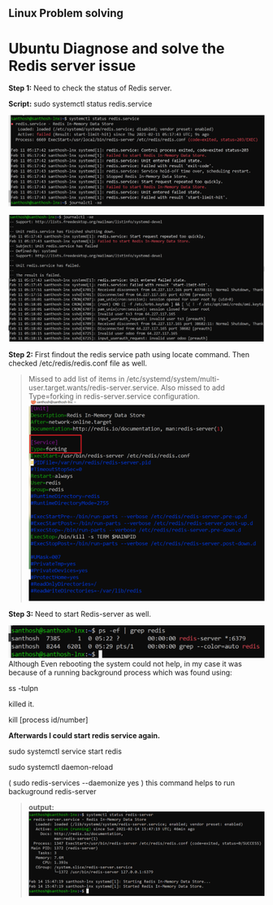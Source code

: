 ## Linux Problem solving

# Ubuntu Diagnose and solve the Redis server issue

**Step 1:** Need to check the status of Redis server.

**Script:** sudo systemctl status redis.service

![](media/21b0a6292a57c7d121a303e65e94eddc.png)

![](media/6b7557a94d0df120e18dcc2d73daa7d7.png)

**Step 2:** First findout the redis service path using locate command. Then checked /etc/redis/redis.conf file as well.
 
>Missed to add list of items in /etc/systemd/system/multi-user.target.wants/redis-server.service. Also missed to add Type=forking in redis-server.service configuration.
>![](media/redis-forking.png)


**Step 3:** Need to start Redis-server as well. 

![](media/4cb24028cfc948c68cb1f03cfa1b799e.png)
Although Even rebooting the system could not help, in my case it was because of
a running background process which was found using:

ss -tulpn

killed it.

kill [process id/number]

**Afterwards I could start redis service again.**

sudo systemctl service start redis

sudo systemctl daemon-reload

( sudo redis-services --daemonize yes ) this command helps to run  backuground redis-server

>**output:**
![](media/redis-status.png)

